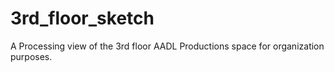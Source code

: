 # 3rd_floor_sketch
A Processing view of the 3rd floor AADL Productions space for organization purposes. 
